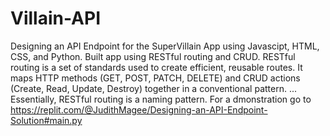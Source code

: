 # Villain-API
Designing an API Endpoint for the SuperVillain App using Javascipt, HTML, CSS, and Python.  Built app using RESTful routing and CRUD. RESTful routing is a set of standards used to create efficient, reusable routes. It maps HTTP methods (GET, POST, PATCH, DELETE) and CRUD actions (Create, Read, Update, Destroy) together in a conventional pattern. ... Essentially, RESTful routing is a naming pattern.
For a dmonstration go to  https://replit.com/@JudithMagee/Designing-an-API-Endpoint-Solution#main.py
